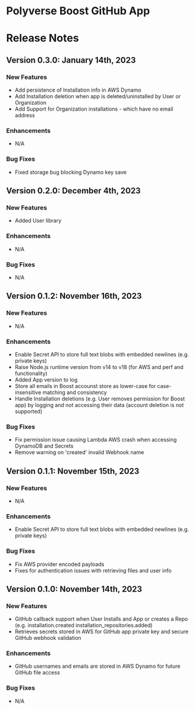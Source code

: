 Polyverse Boost GitHub App
======================

# Release Notes

## Version 0.3.0: January 14th, 2023

### New Features
- Add persistence of Installation info in AWS Dynamo
- Add Installation deletion when app is deleted/uninstalled by User or Organization
- Add Support for Organization installations - which have no email address

### Enhancements
- N/A

### Bug Fixes
- Fixed storage bug blocking Dynamo key save

## Version 0.2.0: December 4th, 2023

### New Features
- Added User library

### Enhancements
- N/A

### Bug Fixes
- N/A

## Version 0.1.2: November 16th, 2023

### New Features
- N/A

### Enhancements
- Enable Secret API to store full text blobs with embedded newlines (e.g. private keys)
- Raise Node.js runtime version from v14 to v18 (for AWS and perf and functionality)
- Added App version to log
- Store all emails in Boost accounst store as lower-case for case-insensitive matching and consistency
- Handle Installation deletions (e.g. User removes permission for Boost app) by logging and not accessing their data (account deletion is not supported)

### Bug Fixes
- Fix permission issue causing Lambda AWS crash when accessing DynamoDB and Secrets
- Remove warning on 'created' invalid Webhook name

## Version 0.1.1: November 15th, 2023

### New Features
- N/A

### Enhancements
- Enable Secret API to store full text blobs with embedded newlines (e.g. private keys)

### Bug Fixes
- Fix AWS provider encoded payloads
- Fixes for authentication issues with retrieving files and user info

## Version 0.1.0: November 14th, 2023

### New Features
- GitHub callback support when User Installs and App or creates a Repo (e.g. installation.created installation_repositories.added)
- Retrieves secrets stored in AWS for GitHub app private key and secure GitHub webhook validation

### Enhancements
- GitHub usernames and emails are stored in AWS Dynamo for future GitHub file access

### Bug Fixes
- N/A
